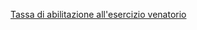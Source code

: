 
[Tassa di abilitazione all'esercizio venatorio]({{site.baseurl}}/schede/tassaeserciziovenatorio/cittadini/index.html)
